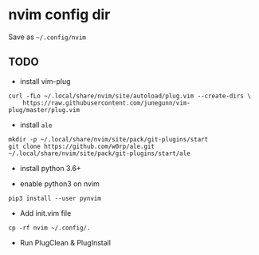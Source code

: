 # nvim config dir

Save as `~/.config/nvim`

## TODO
- install vim-plug

```
curl -fLo ~/.local/share/nvim/site/autoload/plug.vim --create-dirs \
    https://raw.githubusercontent.com/junegunn/vim-plug/master/plug.vim
```

- install `ale`
```
mkdir -p ~/.local/share/nvim/site/pack/git-plugins/start
git clone https://github.com/w0rp/ale.git ~/.local/share/nvim/site/pack/git-plugins/start/ale
```

- install python 3.6+

- enable python3 on nvim
```
pip3 install --user pynvim
```

- Add init.vim file
```
cp -rf nvim ~/.config/.
```

- Run PlugClean & PlugInstall

